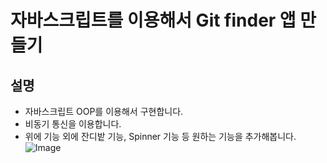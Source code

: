 # 자바스크립트를 이용해서 Git finder 앱 만들기

## 설명

- 자바스크립트 OOP를 이용해서 구현합니다.
- 비동기 통신을 이용합니다.
- 위에 기능 외에 잔디밭 기능, Spinner 기능 등 원하는 기능을 추가해봅니다.
  ![Image](https://github.com/user-attachments/assets/06b5d072-2ff0-4eb1-8d45-53c5e996c228)
